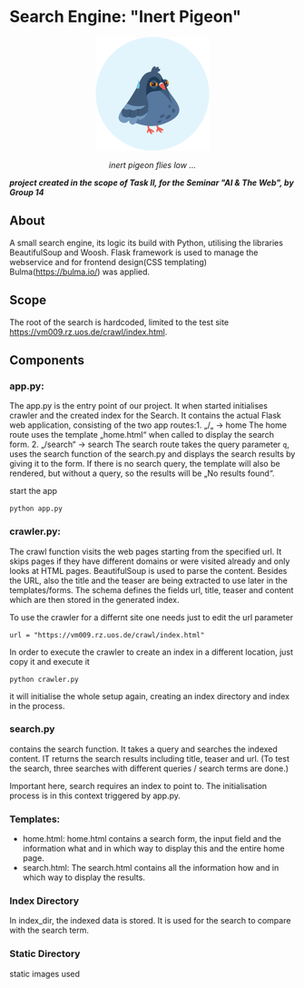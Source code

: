 # Search Engine: "Inert Pigeon"

<p align="center">
  <img src="static/img/pgn_logo.png" alt="inert_pigeon"/ width="200" height="200">
</p>
<p align="center">
  <em>inert pigeon flies low ...</em>
</p>




***project created in the scope of Task II, for the Seminar "AI & The Web", by Group 14*** 


## About
A small search engine, its logic its build with Python, utilising the libraries BeautifulSoup and Woosh. 
Flask framework is used to manage the webservice and for frontend design(CSS templating) Bulma(https://bulma.io/) was applied.

## Scope
The root of the search is hardcoded, limited to the test site https://vm009.rz.uos.de/crawl/index.html.


## Components

### app.py:

The app.py is the entry point of our project.
It when started initialises crawler and the created index for the Search.
It contains the actual Flask web application, consisting of the two app routes:1. „/„ -> home
The home route uses the template „home.html“ when called to display the search form.
2. „/search“ -> search
The search route takes the query parameter `q`, uses the search function of the search.py and displays the search results by giving it to the form.
If there is no search query, the template will also be rendered, but without a query, so the results will be „No results found“.

start the app
```
python app.py
```

### crawler.py:

The crawl function visits the web pages starting from the specified url.
It skips pages if they have different domains or were visited already and only looks at HTML pages.
BeautifulSoup is used to parse the content.
Besides the URL, also the title and the teaser are being extracted to use later in the templates/forms.
The schema defines the fields url, title, teaser and content which are then stored in the generated index.

To use the crawler for a differnt site one needs just to edit the url parameter
```
url = "https://vm009.rz.uos.de/crawl/index.html"
```
In order to execute the crawler to create an index in a different location, just copy it and execute it
```
python crawler.py
```
it will initialise the whole setup again, creating an index directory and index in the process.

### search.py
contains the search function.
It takes a query and searches the indexed content. 
IT returns the search results including title, teaser and url.
(To test the search, three searches with different queries / search terms are done.)

Important here, search requires an index to point to. The initialisation process is in this context triggered by app.py.


### Templates:
 - home.html:
home.html contains a search form, the input field and the information what and in which way to display this and the entire home page.
 - search.html:
The search.html contains all the information how and in which way to display the results.

### Index Directory
In index_dir, the indexed data is stored. It is used for the search to compare with the search term.

### Static Directory
static images used 
